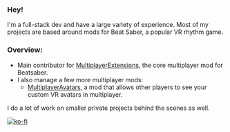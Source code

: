 ### Hey!

I'm a full-stack dev and have a large variety of experience. Most of my projects are based around mods for Beat Saber, a popular VR rhythm game.

### Overview:

- Main contributor for [MultiplayerExtensions](https://github.com/Goobwabber/MultiplayerExtensions), the core multiplayer mod for Beatsaber.
- I also manage a few more multiplayer mods: 
  - [MultiplayerAvatars](https://github.com/Goobwabber/MultiplayerAvatars), a mod that allows other players to see your custom VR avatars in multiplayer.
  
I do a lot of work on smaller private projects behind the scenes as well.

[![ko-fi](https://www.ko-fi.com/img/githubbutton_sm.svg)](https://ko-fi.com/K3K72KAND)
